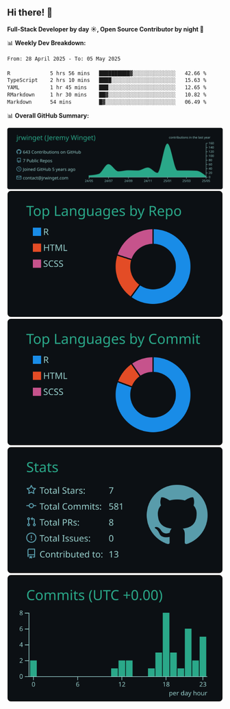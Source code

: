 ## Hi there! 👋

**Full-Stack Developer by day ☀️, Open Source Contributor by night 🌙**

📊 **Weekly Dev Breakdown:**
<!--START_SECTION:waka-->

```txt
From: 28 April 2025 - To: 05 May 2025

R             5 hrs 56 mins   ██████████▓░░░░░░░░░░░░░░   42.66 %
TypeScript    2 hrs 10 mins   ████░░░░░░░░░░░░░░░░░░░░░   15.63 %
YAML          1 hr 45 mins    ███░░░░░░░░░░░░░░░░░░░░░░   12.65 %
RMarkdown     1 hr 30 mins    ██▓░░░░░░░░░░░░░░░░░░░░░░   10.82 %
Markdown      54 mins         █▓░░░░░░░░░░░░░░░░░░░░░░░   06.49 %
```

<!--END_SECTION:waka-->

📊 **Overall GitHub Summary:**

[![](https://raw.githubusercontent.com/jrwinget/jrwinget/main/profile-summary-card-output/gotham/0-profile-details.svg)](https://github.com/vn7n24fzkq/github-profile-summary-cards)
[![](https://raw.githubusercontent.com/jrwinget/jrwinget/main/profile-summary-card-output/gotham/1-repos-per-language.svg)](https://github.com/vn7n24fzkq/github-profile-summary-cards) [![](https://raw.githubusercontent.com/jrwinget/jrwinget/main/profile-summary-card-output/gotham/2-most-commit-language.svg)](https://github.com/vn7n24fzkq/github-profile-summary-cards)
[![](https://raw.githubusercontent.com/jrwinget/jrwinget/main/profile-summary-card-output/gotham/3-stats.svg)](https://github.com/vn7n24fzkq/github-profile-summary-cards) [![](https://raw.githubusercontent.com/jrwinget/jrwinget/main/profile-summary-card-output/gotham/4-productive-time.svg)](https://github.com/vn7n24fzkq/github-profile-summary-cards)
